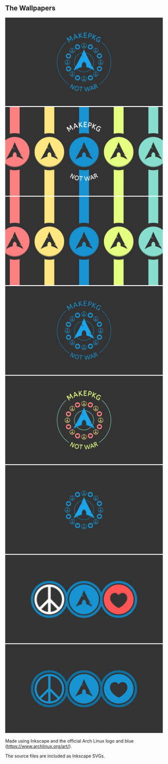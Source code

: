 ## The Wallpapers
![1](https://github.com/Scosh/Makepkg-Not-War-Wallpaper-Series/blob/master/16x9/makepkg_not_war.png)
![2](https://github.com/Scosh/Makepkg-Not-War-Wallpaper-Series/blob/master/16x9/makepkg_not_war_archbow.png)
![3](https://github.com/Scosh/Makepkg-Not-War-Wallpaper-Series/blob/master/16x9/makepkg_not_war_archbow_no-text.png)
![4](https://github.com/Scosh/Makepkg-Not-War-Wallpaper-Series/blob/master/16x9/makepkg_not_war_flat.png)
![5](https://github.com/Scosh/Makepkg-Not-War-Wallpaper-Series/blob/master/16x9/makepkg_not_war_hippy-edition.png)
![6](https://github.com/Scosh/Makepkg-Not-War-Wallpaper-Series/blob/master/16x9/makepkg_not_war_no-text.png)
![7](https://github.com/Scosh/Makepkg-Not-War-Wallpaper-Series/blob/master/16x9/makepkg_not_war_old_neon_notext.png)
![8](https://github.com/Scosh/Makepkg-Not-War-Wallpaper-Series/blob/master/16x9/makepkg_not_war_old_notext.png)

Made using Inkscape and the official Arch Linux logo and blue (https://www.archlinux.org/art/).

The source files are included as Inkscape SVGs.
